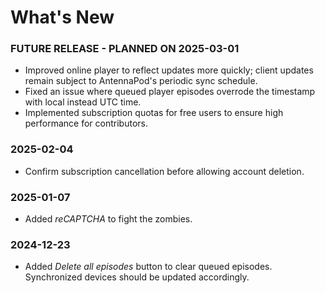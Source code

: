 # What's New

### FUTURE RELEASE - PLANNED ON 2025-03-01
* Improved online player to reflect updates more quickly; client updates remain subject to AntennaPod's periodic sync schedule.
* Fixed an issue where queued player episodes overrode the timestamp with local instead UTC time.
* Implemented subscription quotas for free users to ensure high performance for contributors.

### 2025-02-04
* Confirm subscription cancellation before allowing account deletion.

### 2025-01-07
* Added *reCAPTCHA* to fight the zombies.

### 2024-12-23
* Added *Delete all episodes* button to clear queued episodes. Synchronized devices should be updated accordingly.
